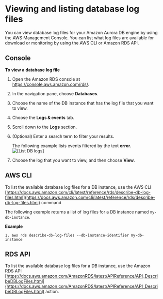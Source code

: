 # Viewing and listing database log files<a name="USER_LogAccess.Procedural.Viewing"></a>

You can view database log files for your Amazon Aurora DB engine by using the AWS Management Console\. You can list what log files are available for download or monitoring by using the AWS CLI or Amazon RDS API\. 

## Console<a name="USER_LogAccess.CON"></a>

**To view a database log file**

1. Open the Amazon RDS console at [https://console\.aws\.amazon\.com/rds/](https://console.aws.amazon.com/rds/)\.

1. In the navigation pane, choose **Databases**\.

1. Choose the name of the DB instance that has the log file that you want to view\.

1. Choose the **Logs & events** tab\.

1. Scroll down to the **Logs** section\. 

1. \(Optional\) Enter a search term to filter your results\.

   The following example lists events filtered by the text **error**\.  
![\[List DB logs\]](http://docs.aws.amazon.com/AmazonRDS/latest/AuroraUserGuide/images/ListEventsAMS.png)

1. Choose the log that you want to view, and then choose **View**\.

## AWS CLI<a name="USER_LogAccess.CLI"></a>

To list the available database log files for a DB instance, use the AWS CLI [https://docs.aws.amazon.com/cli/latest/reference/rds/describe-db-log-files.html](https://docs.aws.amazon.com/cli/latest/reference/rds/describe-db-log-files.html) command\.

The following example returns a list of log files for a DB instance named `my-db-instance`\.

**Example**  

```
1. aws rds describe-db-log-files --db-instance-identifier my-db-instance
```

## RDS API<a name="USER_LogAccess.API"></a>

To list the available database log files for a DB instance, use the Amazon RDS API [https://docs.aws.amazon.com/AmazonRDS/latest/APIReference/API_DescribeDBLogFiles.html](https://docs.aws.amazon.com/AmazonRDS/latest/APIReference/API_DescribeDBLogFiles.html) action\.